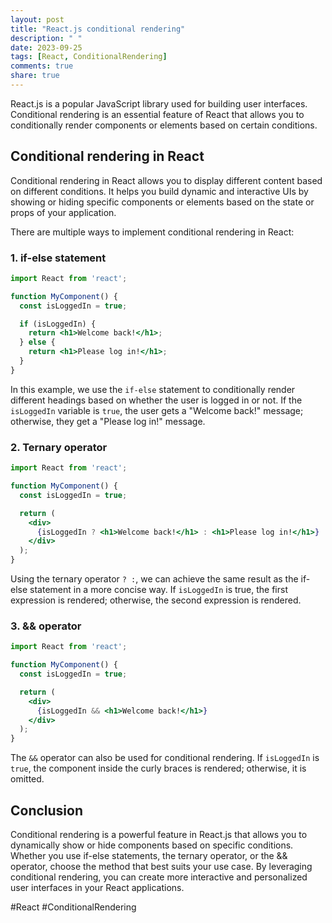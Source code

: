 ```yaml
---
layout: post
title: "React.js conditional rendering"
description: " "
date: 2023-09-25
tags: [React, ConditionalRendering]
comments: true
share: true
---
```


React.js is a popular JavaScript library used for building user interfaces. Conditional rendering is an essential feature of React that allows you to conditionally render components or elements based on certain conditions.

## Conditional rendering in React

Conditional rendering in React allows you to display different content based on different conditions. It helps you build dynamic and interactive UIs by showing or hiding specific components or elements based on the state or props of your application.

There are multiple ways to implement conditional rendering in React:

### 1. if-else statement

```jsx
import React from 'react';

function MyComponent() {
  const isLoggedIn = true;

  if (isLoggedIn) {
    return <h1>Welcome back!</h1>;
  } else {
    return <h1>Please log in!</h1>;
  }
}
```

In this example, we use the `if-else` statement to conditionally render different headings based on whether the user is logged in or not. If the `isLoggedIn` variable is `true`, the user gets a "Welcome back!" message; otherwise, they get a "Please log in!" message.

### 2. Ternary operator

```jsx
import React from 'react';

function MyComponent() {
  const isLoggedIn = true;

  return (
    <div>
      {isLoggedIn ? <h1>Welcome back!</h1> : <h1>Please log in!</h1>}
    </div>
  );
}
```

Using the ternary operator `? :`, we can achieve the same result as the if-else statement in a more concise way. If `isLoggedIn` is true, the first expression is rendered; otherwise, the second expression is rendered.

### 3. && operator

```jsx
import React from 'react';

function MyComponent() {
  const isLoggedIn = true;

  return (
    <div>
      {isLoggedIn && <h1>Welcome back!</h1>}
    </div>
  );
}
```

The `&&` operator can also be used for conditional rendering. If `isLoggedIn` is `true`, the component inside the curly braces is rendered; otherwise, it is omitted.

## Conclusion

Conditional rendering is a powerful feature in React.js that allows you to dynamically show or hide components based on specific conditions. Whether you use if-else statements, the ternary operator, or the && operator, choose the method that best suits your use case. By leveraging conditional rendering, you can create more interactive and personalized user interfaces in your React applications.

#React #ConditionalRendering
